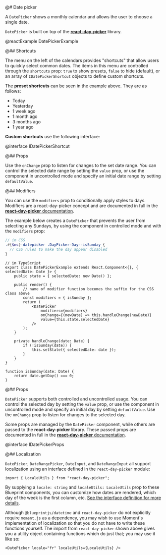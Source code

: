 @# Date picker

A `DatePicker` shows a monthly calendar and allows the user to choose a single date.

`DatePicker` is built on top of the [**react-day-picker**](https://github.com/gpbl/react-day-picker) library.

@reactExample DatePickerExample

@## Shortcuts

The menu on the left of the calendars provides "shortcuts" that allow users to
quickly select common dates. The items in this menu are controlled through
the `shortcuts` prop: `true` to show presets, `false` to hide (default), or an
array of `IDatePickerShortcut` objects to define custom shortcuts.

The **preset shortcuts** can be seen in the example above. They are as follows:

- Today
- Yesterday
- 1 week ago
- 1 month ago
- 3 months ago
- 1 year ago

**Custom shortcuts** use the following interface:

@interface IDatePickerShortcut

@## Props

Use the `onChange` prop to listen for changes to the set date range. You can
control the selected date range by setting the `value` prop, or use the
component in uncontrolled mode and specify an initial date range by setting
`defaultValue`.

@## Modifiers

You can use the `modifiers` prop to conditionally apply styles to days.
Modifiers are a react-day-picker concept and are documented in full in the
[**react-day-picker** documentation](http://react-day-picker.js.org/docs/matching-days).

The example below creates a `DatePicker` that prevents the user from selecting any Sundays,
by using the component in controlled mode and with the `modifiers` prop:

```css.scss
// in CSS
.#{$ns}-datepicker .DayPicker-Day--isSunday {
  // CSS rules to make the day appear disabled
}
```

```tsx
// in TypeScript
export class DatePickerExample extends React.Component<{}, { selectedDate: Date }> {
    public state = { selectedDate: new Date() };

    public render() {
        // name of modifier function becomes the suffix for the CSS class above
        const modifiers = { isSunday };
        return (
            <DatePicker
                modifiers={modifiers}
                onChange={(newDate) => this.handleChange(newDate)}
                value={this.state.selectedDate}
            />
        );
    }

    private handleChange(date: Date) {
        if (!isSunday(date)) {
            this.setState({ selectedDate: date });
        }
    }
}

function isSunday(date: Date) {
    return date.getDay() === 0;
}
```

@## Props

`DatePicker` supports both controlled and uncontrolled usage. You can control
the selected day by setting the `value` prop, or use the component in
uncontrolled mode and specify an initial day by setting `defaultValue`. Use the
`onChange` prop to listen for changes to the selected day.

Some props are managed by the `DatePicker` component, while others are passed
to the **react-day-picker** library. These passed props are documented in full
in the [**react-day-picker** documentation](http://www.gpbl.org/react-day-picker/index.html).

@interface IDatePickerProps

@## Localization

`DatePicker`, `DateRangePicker`, `DateInput`, and `DateRangeInput` all support localization using an interface defined in the
`react-day-picker` module:

```tsx
import { LocaleUtils } from "react-day-picker";
```

By supplying a `locale: string` and `localeUtils: LocaleUtils` prop to these Blueprint components, you can
customize how dates are rendered, which day of the week is the first column, etc.
[See the interface definition for more details](https://github.com/gpbl/react-day-picker/blob/v7.3.0/types/utils.d.ts#L5).

Although `@blueprintjs/datetime` and `react-day-picker` do not explicitly require `moment.js` as a dependency,
you may wish to use Moment's implementation of localization so that you do not have to write these functions yourself.
The import from `react-day-picker` shown above gives you a utility object containing functions which do just that; you
may use it like so:

```tsx
<DatePicker locale="fr" localeUtils={LocaleUtils} />
```
